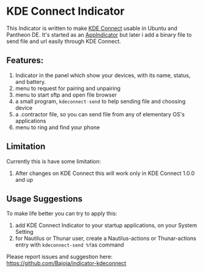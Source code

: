 KDE Connect Indicator
=====================

This Indicator is written to make [KDE Connect](https://community.kde.org/KDEConnect) usable in Ubuntu and Pantheon DE.
It's started as an [AppIndicator](https://unity.ubuntu.com/projects/appindicators/) but later i add a binary file to send file and url easily through KDE Connect.

Features: 
-------
 1. Indicator in the panel which show your devices, with its name, status, and battery.
 2. menu to request for pairing and unpairing
 3. menu to start sftp and open file browser
 4. a small program, `kdeconnect-send` to help sending file and choosing device
 5. a .contractor file, so you can send file from any of elementary OS's applications
 6. menu to ring and find your phone

Limitation
-------
Currently this is have some limitation:
 1. After changes on KDE Connect this will work only in KDE Connect 1.0.0 and up

Usage Suggestions
-------
 To make life better you can try to apply this:

 1. add KDE Connect Indicator to your startup applications, on your System Setting
 2. for Nautilus or Thunar user, create a Nautilus-actions or Thunar-actions entry with  `kdeconnect-send %f`as  command

Please report issues and suggestion here:
https://github.com/Bajoja/indicator-kdeconnect
